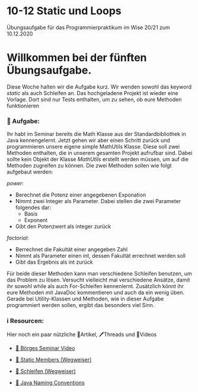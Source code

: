 # 10-12 Static und Loops
Übungsaufgabe für das Programmierpraktikum im Wise 20/21 zum 10.12.2020

# Willkommen bei der fünften Übungsaufgabe.

Diese Woche halten wir die Aufgabe kurz. Wir wenden sowohl das keyword *static* als auch Schleifen an. Das hochgeladene Projekt ist wieder eine Vorlage. Dort sind nur Tests enthalten, um zu sehen, ob eure Methoden funktionieren

### 📝 Aufgabe:

Ihr habt im Seminar bereits die Math Klasse aus der Standardbibliothek in Java kennengelernt. Jetzt gehen wir aber einen Schritt zurück und programmieren unsere eigene simple MathUtils Klasse. Diese soll zwei Methoden enthalten, die in unserem gesamten Projekt aufrufbar sind. Dabei sollte kein Objekt der Klasse *MathUtils* erstellt werden müssen, um auf die Methoden zugreifen zu können.
Die zwei Methoden sollen wie folgt aufgebaut werden:

*power*:
- Berechnet die Potenz einer angegebenen Exponation
- Nimmt zwei Integer als Parameter. Dabei stellen die zwei Parameter folgendes dar:
    - Basis
    - Exponent
- Gibt den Potenzwert als integer zurück

*factorial*:
- Berrechnet die Fakultät einer angegeben Zahl
- Nimmt als Parameter einen int, dessen Fakultät errechnet werden soll
- Gibt das Ergebnis als int zurück

Für beide dieser Methoden kann man verschiedene Schleifen benutzen, um das Problem zu lösen. Versucht vielleicht mal verschiedene Ansätze, damit ihr sowohl while als auch For-Schleifen kennenlernt. Zusätzlich könnt ihr eure Methoden mit JavaDoc kommentieren und auch da ein wenig üben. Gerade bei Utility-Klassen und Methoden, wie in dieser Aufgabe programmiert werden sollen, ergibt das besonders viel Sinn.

    
### ℹ️ Resourcen:
Hier noch ein paar nützliche 📃Artikel, 🖊️Threads und 🎥Videos

- [🎥 Börges Seminar Video](https://www.ilias.uni-koeln.de/ilias/ilias.php?ref_id=3638292&eid=8365d934-fb95-44f2-ac19-397d2e32f014&cmd=streamVideo&cmdClass=xoctplayergui&cmdNode=wn:os:17u:185&baseClass=ilrepositorygui)

- [📃 Static Members (Wegweiser)](https://dh-cologne.github.io/java-wegweiser/articles/Static-Members.html)
- [📃 Schleifen (Wegweiser)](https://dh-cologne.github.io/java-wegweiser/articles/Schleifen.html)

- [📃 Java Naming Conventions](https://github.com/DH-Cologne/java-wegweiser/blob/master/articles/Naming-Conventions.md)
